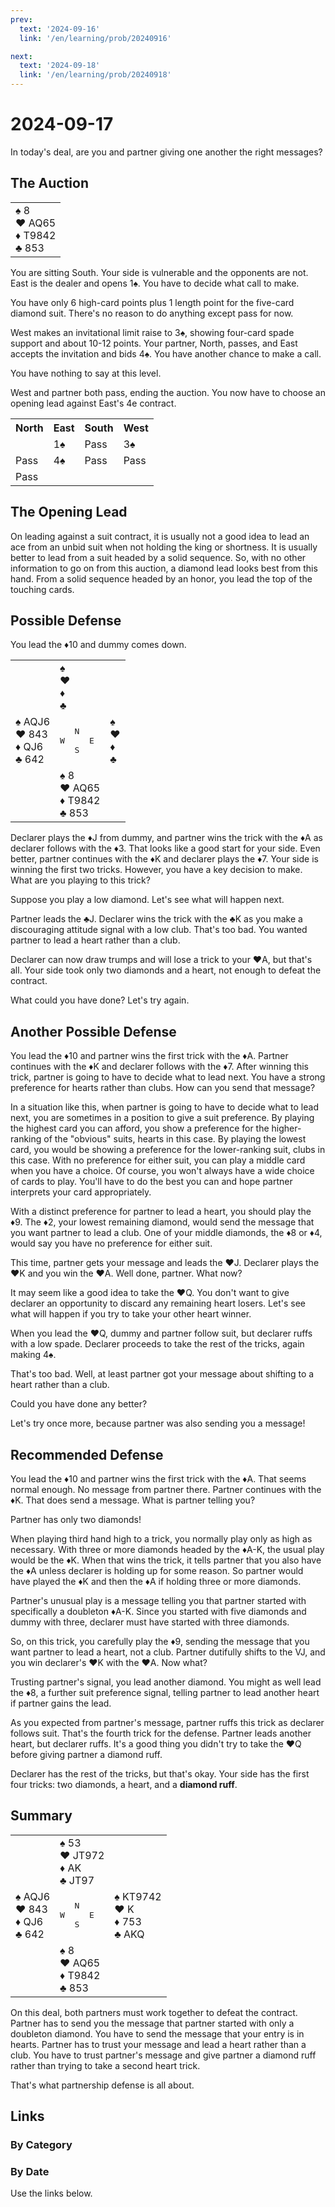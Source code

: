 ```yaml
---
prev:
  text: '2024-09-16'
  link: '/en/learning/prob/20240916'

next:
  text: '2024-09-18'
  link: '/en/learning/prob/20240918'
---
```


# 2024-09-17

In today's deal, are you and partner giving one another the right messages?

<Badge type="tip" text="Defense"/>

## The Auction

<table class="hand">
	<tr>
		<td>♠ 8<br>♥ AQ65<br>♦ T9842<br>♣ 853</td>
	</tr>
</table>

You are sitting South. Your side is vulnerable and the opponents are not. East is the dealer and opens 1♠. You have to decide what call to make.

You have only 6 high-card points plus 1 length point for the five-card diamond suit. There's no reason to do anything except pass for now.

West makes an invitational limit raise to 3♠, showing four-card spade support and about 10-12 points. Your partner, North, passes, and East accepts the invitation and bids 4♠. You have another chance to make a call.

You have nothing to say at this level.

West and partner both pass, ending the auction. You now have to choose an opening lead against East's 4e contract.

<table class="auction">
	<tr>
		<th>North</th>
		<th>East</th>
		<th>South</th>
		<th>West</th>
	</tr>
	<tr>
		<td></td>
		<td>1♠</td>
		<td>Pass</td>
		<td>3♠</td>
	</tr>
	<tr>
		<td>Pass</td>
		<td>4♠</td>
		<td>Pass</td>
		<td>Pass</td>
	</tr>
	<tr>
		<td>Pass</td>
		<td></td>
		<td></td>
		<td></td>
	</tr>
</table>

## The Opening Lead

On leading against a suit contract, it is usually not a good idea to lead an ace from an unbid suit when not holding the king or shortness. It is usually better to lead from a suit headed by a solid sequence. So, with no other information to go on from this auction, a diamond lead looks best from this hand. From a solid sequence headed by an honor, you lead the top of the touching cards.

## Possible Defense

You lead the ♦10 and dummy comes down.

<table class="deal">
	<tr>
		<td></td>
		<td>♠ <br>♥ <br>♦ <br>♣ </td>
		<td></td>
	</tr>
	<tr>
		<td>♠ AQJ6<br>♥ 843<br>♦ QJ6<br>♣ 642</td>
		<td><pre>   N<br>W     E<br>   S</pre></td>
		<td>♠ <br>♥ <br>♦ <br>♣ </td>
	</tr>
	<tr>
		<td></td>
		<td>♠ 8<br>♥ AQ65<br>♦ T9842<br>♣ 853</td>
		<td></td>
	</tr>
</table>

Declarer plays the ♦J from dummy, and partner wins the trick with the ♦A as declarer follows with the ♦3. That looks like a good start for your side. Even better, partner continues with the ♦K and declarer plays the ♦7. Your side is winning the first two tricks. However, you have a key decision to make. What are you playing to this trick?

Suppose you play a low diamond. Let's see what will happen next.

Partner leads the ♣J. Declarer wins the trick with the ♣K as you make a discouraging attitude signal with a low club. That's too bad. You wanted partner to lead a heart rather than a club.

Declarer can now draw trumps and will lose a trick to your ♥A, but that's all. Your side took only two diamonds and a heart, not enough to defeat the contract.

What could you have done? Let's try again.

## Another Possible Defense

You lead the ♦10 and partner wins the first trick with the ♦A. Partner continues with the ♦K and declarer follows with the ♦7. After winning this trick, partner is going to have to decide what to lead next. You have a strong preference for hearts rather than clubs. How can you send that message?

In a situation like this, when partner is going to have to decide what to lead next, you are sometimes in a position to give a suit preference. By playing the highest card you can afford, you show a preference for the higher-ranking of the "obvious" suits, hearts in this case. By playing the lowest card, you would be showing a preference for the lower-ranking suit, clubs in this case. With no preference for either suit, you can play a middle card when you have a choice. Of course, you won't always have a wide choice of cards to play. You'll have to do the best you can and hope partner interprets your card appropriately.

With a distinct preference for partner to lead a heart, you should play the ♦9. The ♦2, your lowest remaining diamond, would send the message that you want partner to lead a club. One of your middle diamonds, the ♦8 or ♦4, would say you have no preference for either suit.

This time, partner gets your message and leads the ♥J. Declarer plays the ♥K and you win the ♥A. Well done, partner. What now?

It may seem like a good idea to take the ♥Q. You don't want to give declarer an opportunity to discard any remaining heart losers. Let's see what will happen if you try to take your other heart winner.

When you lead the ♥Q, dummy and partner follow suit, but declarer ruffs with a low spade. Declarer proceeds to take the rest of the tricks, again making 4♠.

That's too bad. Well, at least partner got your message about shifting to a heart rather than a club.

Could you have done any better?

Let's try once more, because partner was also sending you a message!

## Recommended Defense

You lead the ♦10 and partner wins the first trick with the ♦A. That seems normal enough. No message from partner there. Partner continues with the ♦K. That does send a message. What is partner telling you?

Partner has only two diamonds!

When playing third hand high to a trick, you normally play only as high as necessary. With three or more diamonds headed by the ♦A-K, the usual play would be the ♦K. When that wins the trick, it tells partner that you also have the ♦A unless declarer is holding up for some reason. So partner would have played the ♦K and then the ♦A if holding three or more diamonds.

Partner's unusual play is a message telling you that partner started with specifically a doubleton ♦A-K. Since you started with five diamonds and dummy with three, declarer must have started with three diamonds.

So, on this trick, you carefully play the ♦9, sending the message that you want partner to lead a heart, not a club. Partner dutifully shifts to the VJ, and you win declarer's ♥K with the ♥A. Now what?

Trusting partner's signal, you lead another diamond. You might as well lead the ♦8, a further suit preference signal, telling partner to lead another heart if partner gains the lead.

As you expected from partner's message, partner ruffs this trick as declarer follows suit. That's the fourth trick for the defense. Partner leads another heart, but declarer ruffs. It's a good thing you didn't try to take the ♥Q before giving partner a diamond ruff.

Declarer has the rest of the tricks, but that's okay. Your side has the first four tricks: two diamonds, a heart, and a **diamond ruff**.

## Summary

<table class="deal">
	<tr>
		<td></td>
		<td>♠ 53<br>♥ JT972<br>♦ AK<br>♣ JT97</td>
		<td></td>
	</tr>
	<tr>
		<td>♠ AQJ6<br>♥ 843<br>♦ QJ6<br>♣ 642</td>
		<td><pre>   N<br>W     E<br>   S</pre></td>
		<td>♠ KT9742<br>♥ K<br>♦ 753<br>♣ AKQ</td>
	</tr>
	<tr>
		<td></td>
		<td>♠ 8<br>♥ AQ65<br>♦ T9842<br>♣ 853</td>
		<td></td>
	</tr>
</table>

On this deal, both partners must work together to defeat the contract. Partner has to send you the message that partner started with only a doubleton diamond. You have to send the message that your entry is in hearts. Partner has to trust your message and lead a heart rather than a club. You have to trust partner's message and give partner a diamond ruff rather than trying to take a second heart trick.

That's what partnership defense is all about.

## Links

[<Badge type="tip" text="Go to Practice"/>](/en/practice/prob/20240917)

### By Category

[<Badge type="tip" text="<--"/>](/en/learning/prob/20240913)
[<Badge type="tip" text="Calendar"/>](/en/learning/calendar/202409)
[<Badge type="info" text="-->"/>](/en/learning/prob/20240917#links)

### By Date

Use the links below.